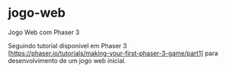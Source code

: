 # jogo-web
Jogo Web com Phaser 3

Seguindo tutorial disponível em Phaser 3 [https://phaser.io/tutorials/making-your-first-phaser-3-game/part1] para desenvolvimento de um jogo web inicial.
